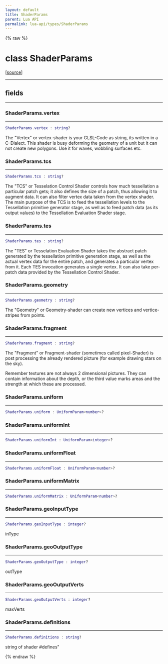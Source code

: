 ```yaml
---
layout: default
title: ShaderParams
parent: Lua API
permalink: lua-api/types/ShaderParams
---
```


{% raw %}

# class ShaderParams





[<a href="https://github.com/beyond-all-reason/RecoilEngine/blob/b29554ca8a91605fa235eafe60ad740783359665/rts/Lua/LuaShaders.cpp#L570-L619" target="_blank">source</a>]







---



## fields
---

### ShaderParams.vertex
---
```lua
ShaderParams.vertex : string?
```



The "Vertex" or vertex-shader is your GLSL-Code as string, its written in a
C-Dialect.  This shader is busy deforming the geometry of a unit but it can
not create new polygons. Use it for waves, wobbling surfaces etc.








### ShaderParams.tcs
---
```lua
ShaderParams.tcs : string?
```



The "TCS" or Tesselation Control Shader controls how much tessellation a
particular patch gets; it also defines the size of a patch, thus allowing it
to augment data. It can also filter vertex data taken from the vertex shader.
The main purpose of the TCS is to feed the tessellation levels to the
Tessellation primitive generator stage, as well as to feed patch data (as its
output values) to the Tessellation Evaluation Shader stage.








### ShaderParams.tes
---
```lua
ShaderParams.tes : string?
```



The "TES" or Tesselation Evaluation Shader takes the abstract patch generated
by the tessellation primitive generation stage, as well as the actual vertex
data for the entire patch, and generates a particular vertex from it. Each
TES invocation generates a single vertex. It can also take per-patch data
provided by the Tessellation Control Shader.








### ShaderParams.geometry
---
```lua
ShaderParams.geometry : string?
```



The "Geometry" or Geometry-shader can create new vertices and vertice-stripes
from points.








### ShaderParams.fragment
---
```lua
ShaderParams.fragment : string?
```



The "Fragment" or Fragment-shader (sometimes called pixel-Shader) is post
processing the already rendered picture (for example drawing stars on the
sky).

Remember textures are not always 2 dimensional pictures. They can contain
information about the depth, or the third value marks areas and the strength
at which these are processed.








### ShaderParams.uniform
---
```lua
ShaderParams.uniform : UniformParam<number>?
```










### ShaderParams.uniformInt
---
```lua
ShaderParams.uniformInt : UniformParam<integer>?
```










### ShaderParams.uniformFloat
---
```lua
ShaderParams.uniformFloat : UniformParam<number>?
```










### ShaderParams.uniformMatrix
---
```lua
ShaderParams.uniformMatrix : UniformParam<number>?
```










### ShaderParams.geoInputType
---
```lua
ShaderParams.geoInputType : integer?
```



inType








### ShaderParams.geoOutputType
---
```lua
ShaderParams.geoOutputType : integer?
```



outType








### ShaderParams.geoOutputVerts
---
```lua
ShaderParams.geoOutputVerts : integer?
```



maxVerts








### ShaderParams.definitions
---
```lua
ShaderParams.definitions : string?
```



string of shader #defines"










{% endraw %}